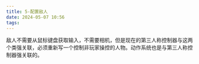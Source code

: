 ```yaml
---
title: 5-配置敌人
date: 2024-05-07 10:56
tags:
---
```

敌人不需要从鼠标键盘获取输入，不需要相机，但是现在的第三人称控制器与这两个类强关联，必须重新写一个控制非玩家操控的人物。动作系统也是与第三人称控制器强关联的。